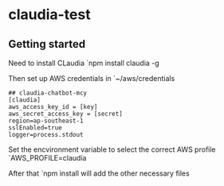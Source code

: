 # claudia-test

## Getting started
Need to install CLaudia
`npm install claudia -g

Then set up AWS credentials in `~/aws/credentials
 ```
 ## claudia-chatbot-mcy
[claudia]
aws_access_key_id = [key]
aws_secret_access_key = [secret]
region=ap-southeast-1
sslEnabled=true
logger=process.stdout
```

Set the encvironment variable to select the correct AWS profile
`AWS_PROFILE=claudia

After that `npm install will add the other necessary files
